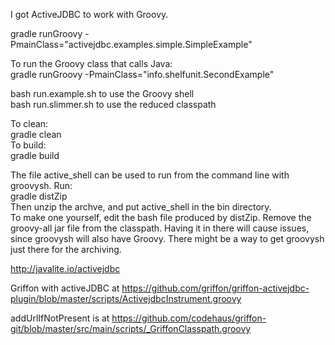 I got ActiveJDBC to work with Groovy.   

gradle runGroovy -PmainClass="activejdbc.examples.simple.SimpleExample"    

To run the Groovy class that calls Java:   
gradle  runGroovy -PmainClass="info.shelfunit.SecondExample"   

bash run.example.sh to use the Groovy shell   
bash run.slimmer.sh to use the reduced classpath

To clean:   
gradle clean   
To build:   
gradle build   

The file active_shell can be used to run from the command line with groovysh. Run:  
gradle distZip   
Then unzip the archve, and put active_shell in the bin directory.   
To make one yourself, edit the bash file produced by distZip. Remove the groovy-all jar file from the classpath. Having it in there will cause issues, since groovysh will also have Groovy. There might be a way to get groovysh just there for the archiving.  

http://javalite.io/activejdbc   

Griffon with activeJDBC at https://github.com/griffon/griffon-activejdbc-plugin/blob/master/scripts/ActivejdbcInstrument.groovy    

addUrlIfNotPresent is at https://github.com/codehaus/griffon-git/blob/master/src/main/scripts/_GriffonClasspath.groovy  


